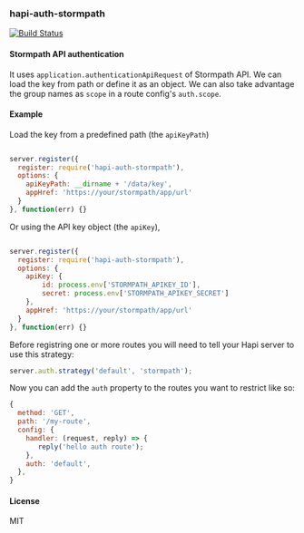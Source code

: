 ### hapi-auth-stormpath

[![Build Status](https://travis-ci.org/diorahman/hapi-auth-stormpath.svg?branch=master)](https://travis-ci.org/diorahman/hapi-auth-stormpath)

#### Stormpath API authentication

It uses `application.authenticationApiRequest` of Stormpath API. We can load the key from path or define it as an object. We can also take advantage the group names as `scope` in a route config's `auth.scope`.

#### Example

Load the key from a predefined path (the `apiKeyPath`)

```js

server.register({
  register: require('hapi-auth-stormpath'),
  options: {
    apiKeyPath: __dirname + '/data/key',
    appHref: 'https://your/stormpath/app/url'
  }
}, function(err) {}

```

Or using the API key object (the `apiKey`),

```js

server.register({
  register: require('hapi-auth-stormpath'),
  options: {
    apiKey: {
        id: process.env['STORMPATH_APIKEY_ID'],
        secret: process.env['STORMPATH_APIKEY_SECRET']
    },
    appHref: 'https://your/stormpath/app/url'
  }
}, function(err) {}

```

Before registring one or more routes you will need to tell your Hapi server to use this strategy:
```js
server.auth.strategy('default', 'stormpath');
```

Now you can add the `auth` property to the routes you want to restrict like so:
```js
{
  method: 'GET',
  path: '/my-route',
  config: {
    handler: (request, reply) => {
       reply('hello auth route');
    },
    auth: 'default',
  },
}
```
#### License

MIT
